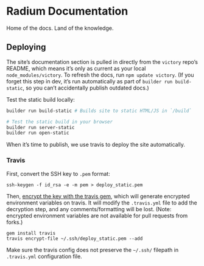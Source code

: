 Radium Documentation
======================

Home of the docs. Land of the knowledge.


## Deploying
The site’s documentation section is pulled in directly from the `victory` repo’s README, which means it’s only as current as your local `node_modules/victory`. To refresh the docs, run `npm update victory`. (If you forget this step in dev, it’s run automatically as part of `builder run build-static`, so you can’t accidentally publish outdated docs.)

Test the static build locally:
```sh
builder run build-static # Builds site to static HTML/JS in `/build`

# Test the static build in your browser
builder run server-static
builder run open-static
```

When it’s time to publish, we use travis to deploy the site automatically.

### Travis

First, convert the SSH key to `.pem` format:

```
ssh-keygen -f id_rsa -e -m pem > deploy_static.pem
```

Then, [encrypt the key with the travis gem](https://docs.travis-ci.com/user/encrypting-files/), which will generate encrypted environment variables on travis. It will modify the `.travis.yml` file to add the decryption step, and any comments/formatting will be lost. (Note: encrypted environment variables are not available for pull requests from forks.)

```
gem install travis
travis encrypt-file ~/.ssh/deploy_static.pem --add
```

Make sure the travis config does not preserve the `~/.ssh/` filepath in `.travis.yml` configuration file.

